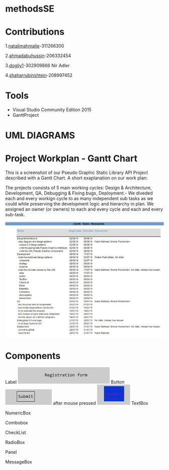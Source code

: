 # methodsSE
# Contributions

1.[natalimahmalie](https://github.com/nataliemahmalie)-311266300

2.[ahmadabuhussin](https://github.com/ahmadabuhussin)-206332454

3.[dogliy1](https://github.com/dogliy1)-302909866 Nir Adler

4.[shaharrubinshtein](https://github.com/shaharrubinshtein)-208997452
# Tools
* Visual Studio Community Edition 2015
* GanttProject

# UML DIAGRAMS

# Project Workplan - Gantt Chart
This is a screenshot of our Pseudo Graphic Static Library API Project described with a Gantt Chart.
A short exaplanation on our work plan:

The projects consists of 5 main working cycles: Design & Architecture, Development, QA, Debugging & Fixing bugs, Deployment.- We diveded each and every workign cycle to as many independent sub tasks as we could while preserving the development logic and hierarchy in plan.
We assigned an owner (or owners) to each and every cycle and each and every sub-task.

![alt text](https://github.com/nataliemahmalie/methodsSE/blob/master/Pics/WhatsApp%20Image%202019-07-27%20at%2021.06.20.jpeg)

# Components

Label
![alt text](https://github.com/nataliemahmalie/methodsSE/blob/master/Pics/WhatsApp%20Image%202019-07-25%20at%2019.46.03.jpeg)
Button
![alt text](https://github.com/nataliemahmalie/methodsSE/blob/master/Pics/WhatsApp%20Image%202019-07-25%20at%2019.48.27.jpeg)
after mouse pressed
![alt text](https://github.com/nataliemahmalie/methodsSE/blob/master/Pics/WhatsApp%20Image%202019-07-25%20at%2019.54.17.jpeg)
TextBox 

NumericBox 

Combobox

CheckList

RadioBox

Panel

MessageBox

